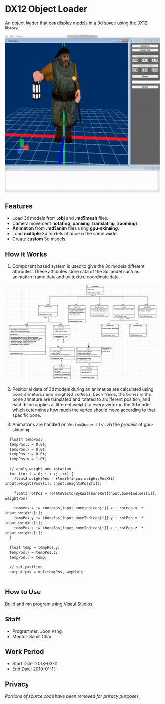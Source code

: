 # DX12 Object Loader

An object loader that can display models in a 3d space using the DX12 library. 

<p align="center">
  <img src="./assets/demo1.gif" alt="Size Limit CLI" width="600">
</p>

Features
--------

- Load 3d models from **.obj** and **.md5mesh** files.
- Camera movement (**rotating**, **panning**, **translating**, **zooming**).
- **Animation** from **.md5anim** files using **gpu-skinning**.
- Load **multiple** 3d models at once in the same world.
- Create **custom** 3d models.


How it Works
------------
1. Component based system is used to give the 3d models different attirbutes. These attributes store data of the 3d model such as animation frame data and uv texture coordinate data.
<p align="center">
  <img src="./assets/uml.png" alt="Size Limit CLI" width="738">
</p>

2. Positional data of 3d models during an animation are calculated using bone armatures and weighted vertices. Each frame, the bones in the bone armature are translated and rotated to a different position, and each bone applies a different weight to every vertex in the 3d model which determines how much the vertex should move according to that specific bone. 

3. Animations are handled on `VertexShader.hlsl` via the process of gpu-skinning. 

``` HLSL
  float4 tempPos;
  tempPos.x = 0.0f;
  tempPos.y = 0.0f;
  tempPos.z = 0.0f;
  tempPos.w = 1.0f;

  // apply weight and rotation
  for (int i = 0; i < 4; i++) {
    float3 weightPos = float3(input.weightsPosX[i], input.weightsPosY[i], input.weightsPosZ[i]);

    float3 rotPos = rotateVectorByQuat(boneRot[input.boneIndices[i]], weightPos);

    tempPos.x += (bonePos[input.boneIndices[i]].x + rotPos.x) * input.weights[i];
    tempPos.y += (bonePos[input.boneIndices[i]].y + rotPos.y) * input.weights[i];
    tempPos.z += (bonePos[input.boneIndices[i]].z + rotPos.z) * input.weights[i];
  }

  float temp = tempPos.y;
  tempPos.y = tempPos.z;
  tempPos.z = temp;

  // set position 
  output.pos = mul(tempPos, wvpMat);
    
```


How to Use
----------

Build and run program using Visaul Studios.


Staff
-----

- Programmer: Joon Kang
- Mentor: Samil Chai

Work Period
-----------

- Start Date: 2018-03-11
- End Date: 2019-01-13


Privacy
-------

*Portions of source code have been removed for privacy purposes.*

